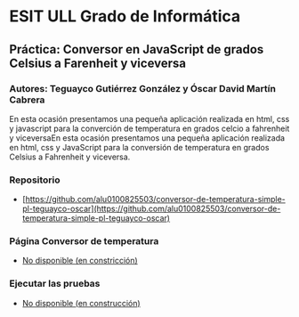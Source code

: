 # ESIT ULL Grado de Informática

## Práctica: Conversor en JavaScript de grados Celsius a Farenheit y viceversa

### Autores: Teguayco Gutiérrez González y Óscar David Martín Cabrera

 En esta ocasión presentamos una pequeña aplicación realizada en html, css y javascript para la converción de temperatura en grados celcio a fahrenheit y viceversaEn esta ocasión presentamos una pequeña aplicación realizada en html, css y JavaScript para la conversión de temperatura en grados Celsius a Fahrenheit y viceversa.

### Repositorio

* [https://github.com/alu0100825503/conversor-de-temperatura-simple-pl-teguayco-oscar](https://github.com/alu0100825503/conversor-de-temperatura-simple-pl-teguayco-oscar)

### Página Conversor de temperatura

* [No disponible (en constricción)]()

### Ejecutar las pruebas

* [No disponible (en construcción)]()
